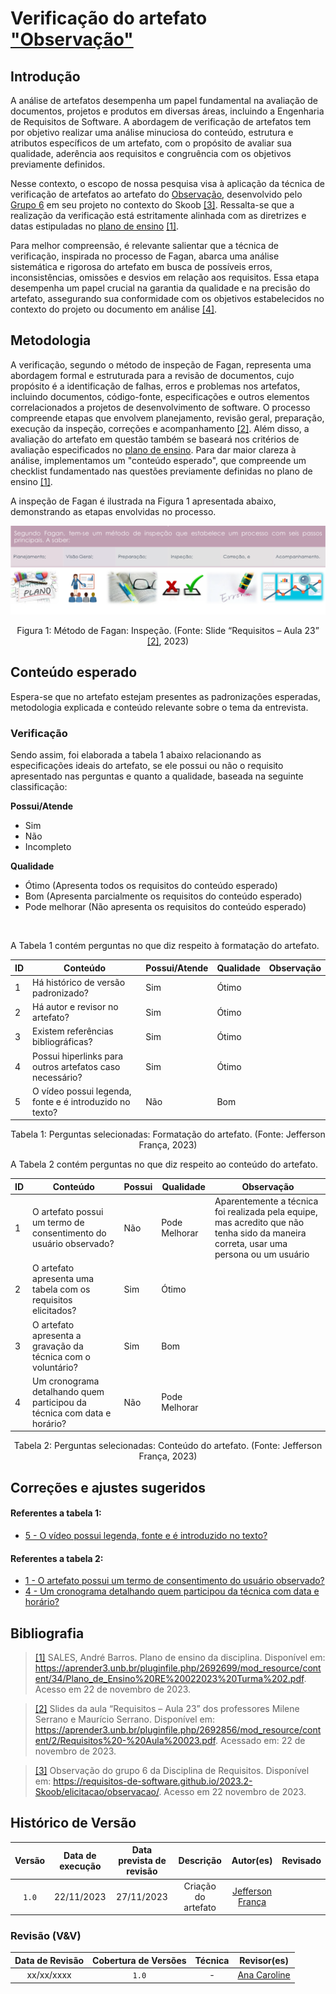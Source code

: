 # Verificação do artefato ["Observação"](https://requisitos-de-software.github.io/2023.2-Skoob/elicitacao/observacao/)

## Introdução

A análise de artefatos desempenha um papel fundamental na avaliação de documentos, projetos e produtos em diversas áreas, incluindo a Engenharia de Requisitos de Software. A abordagem de verificação de artefatos tem por objetivo realizar uma análise minuciosa do conteúdo, estrutura e atributos específicos de um artefato, com o propósito de avaliar sua qualidade, aderência aos requisitos e congruência com os objetivos previamente definidos.

Nesse contexto, o escopo de nossa pesquisa visa à aplicação da técnica de verificação de artefatos ao artefato do [Observação](https://requisitos-de-software.github.io/2023.2-Skoob/elicitacao/observacao/), desenvolvido pelo [Grupo 6](https://requisitos-de-software.github.io/2023.2-Skoob/) em seu projeto no contexto do Skoob <a id="a" href="#aa">[3]</a>. Ressalta-se que a realização da verificação está estritamente alinhada com as diretrizes e datas estipuladas no [plano de ensino](https://aprender3.unb.br/pluginfile.php/2692699/mod_resource/content/34/Plano_de_Ensino%20RE%20022023%20Turma%202.pdf) <a id="a" href="#aa">[1]</a>.

Para melhor compreensão, é relevante salientar que a técnica de verificação, inspirada no processo de Fagan, abarca uma análise sistemática e rigorosa do artefato em busca de possíveis erros, inconsistências, omissões e desvios em relação aos requisitos. Essa etapa desempenha um papel crucial na garantia da qualidade e na precisão do artefato, assegurando sua conformidade com os objetivos estabelecidos no contexto do projeto ou documento em análise <a id="d" href="#dd">[4]</a>.

## Metodologia

A verificação, segundo o método de inspeção de Fagan, representa uma abordagem formal e estruturada para a revisão de documentos, cujo propósito é a identificação de falhas, erros e problemas nos artefatos, incluindo documentos, código-fonte, especificações e outros elementos correlacionados a projetos de desenvolvimento de software. O processo compreende etapas que envolvem planejamento, revisão geral, preparação, execução da inspeção, correções e acompanhamento <a id="b" href="#bb">[2]</a>. Além disso, a avaliação do artefato em questão também se baseará nos critérios de avaliação especificados no [plano de ensino](https://aprender3.unb.br/pluginfile.php/2692699/mod_resource/content/34/Plano_de_Ensino%20RE%20022023%20Turma%202.pdf). Para dar maior clareza à análise, implementamos um "conteúdo esperado", que compreende um checklist fundamentado nas questões previamente definidas no plano de ensino <a id="a" href="#aa">[1]</a>.

A inspeção de Fagan é ilustrada na Figura 1 apresentada abaixo, demonstrando as etapas envolvidas no processo.

![Inspeção Fagan](../Fagan.png)

<div style="text-align: center;">
    Figura 1: Método de Fagan: Inspeção. (Fonte: Slide “Requisitos – Aula 23” <a id="b" href="#bb">[2]</a>, 2023)
</div>

## Conteúdo esperado

Espera-se que no artefato estejam presentes as padronizações esperadas, metodologia explicada e conteúdo relevante sobre o tema da entrevista.

### Verificação

Sendo assim, foi elaborada a tabela 1 abaixo relacionando as especificações ideais do artefato, se ele possui ou não o requisito apresentado nas perguntas e quanto a qualidade, baseada na seguinte classificação:

**Possui/Atende**

- Sim
- Não
- Incompleto

**Qualidade**

- Ótimo (Apresenta todos os requisitos do conteúdo esperado)
- Bom (Apresenta parcialmente os requisitos do conteúdo esperado)
- Pode melhorar (Não apresenta os requisitos do conteúdo esperado)

<br>

A Tabela 1 contém perguntas no que diz respeito à formatação do artefato. <a id="Tabela1"></a>

| ID  | Conteúdo                                                 | Possui/Atende | Qualidade | Observação |
| --- | -------------------------------------------------------- | ------------- | --------- | ---------- |
| 1   | Há histórico de versão padronizado?                      | Sim           | Ótimo     |            |
| 2   | Há autor e revisor no artefato?                          | Sim           | Ótimo     |            |
| 3   | Existem referências bibliográficas?                      | Sim           | Ótimo     |            |
| 4   | Possui hiperlinks para outros artefatos caso necessário? | Sim           | Ótimo     |            |
| 5   | O vídeo possui legenda, fonte e é introduzido no texto?  | Não           | Bom       |            |

<div style="text-align: center;">
    Tabela 1: Perguntas selecionadas: Formatação do artefato. (Fonte: Jefferson França, 2023)
</div>

A Tabela 2 contém perguntas no que diz respeito ao conteúdo do artefato. <a id="Tabela2"></a>

| ID  | Conteúdo                                                                | Possui | Qualidade     | Observação                                                                                                                            |
| --- | ----------------------------------------------------------------------- | ------ | ------------- | ------------------------------------------------------------------------------------------------------------------------------------- |
| 1   | O artefato possui um termo de consentimento do usuário observado?       | Não    | Pode Melhorar | Aparentemente a técnica foi realizada pela equipe, mas acredito que não tenha sido da maneira correta, usar uma persona ou um usuário |
| 2   | O artefato apresenta uma tabela com os requisitos elicitados?           | Sim    | Ótimo         |                                                                                                                                       |
| 3   | O artefato apresenta a gravação da técnica com o voluntário?            | Sim    | Bom           |                                                                                                                                       |
| 4   | Um cronograma detalhando quem participou da técnica com data e horário? | Não    | Pode Melhorar |                                                                                                                                       |

<div style="text-align: center;">
    Tabela 2: Perguntas selecionadas: Conteúdo do artefato. (Fonte: Jefferson França, 2023)
</div>

## Correções e ajustes sugeridos

#### Referentes a tabela 1:

- [5 - O vídeo possui legenda, fonte e é introduzido no texto?](#verificacao)

#### Referentes a tabela 2:

- [1 - O artefato possui um termo de consentimento do usuário observado?](#verificacao)
- [4 - Um cronograma detalhando quem participou da técnica com data e horário?](#verificacao)

## Bibliografia

> <a id="a" href="#aa">[1]</a> SALES, André Barros. Plano de ensino da disciplina. Disponível em: <https://aprender3.unb.br/pluginfile.php/2692699/mod_resource/content/34/Plano_de_Ensino%20RE%20022023%20Turma%202.pdf>. Acesso em 22 de novembro de 2023.

> <a id="b" href="#bb">[2]</a> Slides da aula “Requisitos – Aula 23” dos professores Milene Serrano e Maurício Serrano. Disponível em: <https://aprender3.unb.br/pluginfile.php/2692856/mod_resource/content/2/Requisitos%20-%20Aula%20023.pdf>. Acessado em: 22 de novembro de 2023.

> <a id="c" href="#cc">[3]</a> Observação do grupo 6 da Disciplina de Requisitos. Disponível em: <https://requisitos-de-software.github.io/2023.2-Skoob/elicitacao/observacao/>. Acesso em 22 novembro de 2023.

## Histórico de Versão

| Versão | Data de execução | Data prevista de revisão |      Descrição      |                   Autor(es)                   | Revisado |
| :----: | :--------------: | :----------------------: | :-----------------: | :-------------------------------------------: | :------: |
| `1.0`  |    22/11/2023    |        27/11/2023        | Criação do artefato | [Jefferson França](https://github.com/Frans6) |          |

### Revisão (V&V)

| Data de Revisão | Cobertura de Versões | Técnica |                 Revisor(es)                 |
| :-------------: | :------------------: | :-----: | :-----------------------------------------: |
|   xx/xx/xxxx    |        `1.0`         |    -    | [Ana Caroline](https://github.com/anaaroch) |
